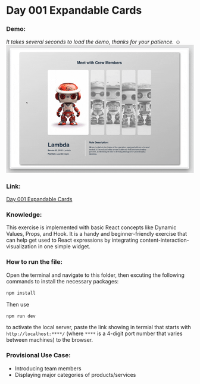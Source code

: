 # Day 001 Expandable Cards

### Demo:
*It takes several seconds to load the demo, thanks for your patience.* :relaxed:
<img src="./gif/001_expandable_card.gif" alt="expandable card demo"/>

### Link:
[Day 001 Expandable Cards](https://clickvisionstudio.github.io/001_expandable_cards/)


### Knowledge:
This exercise is implemented with basic React concepts like Dynamic Values, Props, and Hook. It is a handy and beginner-friendly exercise that can help get used to React expressions by integrating content-interaction-visualization in one simple widget.

### How to run the file:
Open the terminal and navigate to this folder, then excuting the following commands to install the necessary packages:
```bash
npm install
```
Then use
```bash
npm run dev
```
to activate the local server, paste the link showing in termial that starts with ``http://localhost:****/`` (where `****` is a 4-digit port number that varies between machines) to the browser.

### Provisional Use Case:
- Introducing team members
- Displaying major categories of products/services
